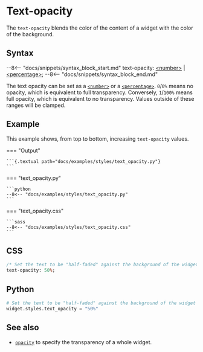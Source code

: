 # Text-opacity

The `text-opacity` blends the color of the content of a widget with the color of the background.

## Syntax

--8<-- "docs/snippets/syntax_block_start.md"
text-opacity: <a href="../../css_types/number">&lt;number&gt;</a> | <a href="../../css_types/percentage">&lt;percentage&gt;</a>;
--8<-- "docs/snippets/syntax_block_end.md"

The text opacity can be set as a [`<number>`](../css_types/number.md) or a [`<percentage>`](../css_types/percentage.md).
`0`/`0%` means no opacity, which is equivalent to full transparency.
Conversely, `1`/`100%` means full opacity, which is equivalent to no transparency.
Values outside of these ranges will be clamped.

## Example

This example shows, from top to bottom, increasing `text-opacity` values.

=== "Output"

    ```{.textual path="docs/examples/styles/text_opacity.py"}
    ```

=== "text_opacity.py"

    ```python
    --8<-- "docs/examples/styles/text_opacity.py"
    ```

=== "text_opacity.css"

    ```sass
    --8<-- "docs/examples/styles/text_opacity.css"
    ```

## CSS

```sass
/* Set the text to be "half-faded" against the background of the widget */
text-opacity: 50%;
```

## Python

```python
# Set the text to be "half-faded" against the background of the widget
widget.styles.text_opacity = "50%"
```

## See also

 - [`opacity`](./opacity.md) to specify the transparency of a whole widget.
